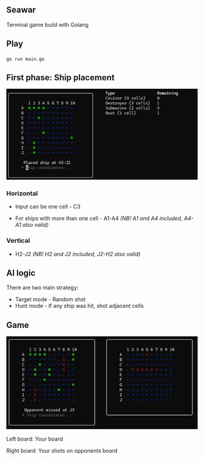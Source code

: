 ## Seawar

Terminal game build with Golang

## Play

``go run main.go``

## First phase: Ship placement

![img.png](shipPlacement.png)

### Horizontal
* Input can be one cell - C3

* For ships with more than one cell - A1-A4 *(NB! A1 and A4 included, A4-A1 also valid)*

### Vertical

* H2-J2 *(NB! H2 and J2 included, J2-H2 also valid)*

## AI logic

There are two main strategy:

* Target mode - Random shot
* Hunt mode - If any ship was hit, shot adjacent cells

## Game
![img.png](game.png)

Left board: Your board

Right board: Your shots on opponents board